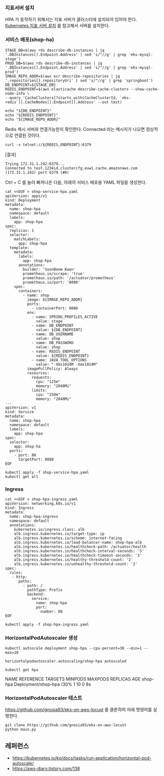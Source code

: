 
### 지표서버 설치 ###

HPA 가 동작하기 위해서는 지표 서버가 클러스터에 설치되어 있어야 한다. [Kubernetes 지표 서버 설치](https://github.com/gnosia93/eks-on-aws/blob/main/tutorial/eks-metrics.md) 를 참고해서 서버를 설치한다. 


### 서비스 배포(shop-ha) ###

```
STAGE_DB=$(aws rds describe-db-instances | jq '.DBInstances[].Endpoint.Address' | sed 's/"//g' | grep 'eks-mysql-stage')
PROD_DB=$(aws rds describe-db-instances | jq '.DBInstances[].Endpoint.Address' | sed 's/"//g' | grep 'eks-mysql-prod')
IMAGE_REPO_ADDR=$(aws ecr describe-repositories | jq '.repositories[].repositoryUri' | sed 's/"//g' | grep 'springboot')
DB_ENDPOINT=${STAGE_DB}
REDIS_ENDPOINT=$(aws elasticache describe-cache-clusters --show-cache-node-info \
--query 'CacheClusters[?starts_with(CacheClusterId, `eks-redis`)].CacheNodes[].Endpoint[].Address' --out text)

echo "${DB_ENDPOINT}"
echo "${REDIS_ENDPOINT}"
echo "${IMAGE_REPO_ADDR}"
```
Redis 캐시 서버와 연결가능한지 확인한다. Connected 라는 메시지가 나오면 정상적으로 연결된 것이다. 

```
curl -v telnet://${REDIS_ENDPOINT}:6379
```
[결과]
```
Trying 172.31.1.242:6379...
Connected to test.1234id.clustercfg.euw1.cache.amazonaws.com (172.31.1.242) port 6379 (#0)
```

Ctrl + C 를 눌러 빠져나온 다음, 아래의 서비스 배포용 YAML 파일을 생성한다. 
```
cat <<EOF > shop-service-hpa.yaml
apiVersion: apps/v1
kind: Deployment
metadata:
  name: shop-hpa
  namespace: default
  labels:
    app: shop-hpa
spec:
  replicas: 1
  selector:
    matchLabels:
      app: shop-hpa
  template:
    metadata:
      labels:
        app: shop-hpa
      annotations:
        builder: 'SoonBeom Kwon'
        prometheus.io/scrape: 'true'
        prometheus.io/path: '/actuator/prometheus'
        prometheus.io/port: '8080'
    spec:
      containers:
        - name: shop
          image: ${IMAGE_REPO_ADDR}
          ports:
            - containerPort: 8080
          env:
            - name: SPRING_PROFILES_ACTIVE
              value: stage
            - name: DB_ENDPOINT
              value: ${DB_ENDPOINT}
            - name: DB_USERNAME
              value: shop
            - name: DB_PASSWORD
              value: shop
            - name: REDIS_ENDPOINT
              value: ${REDIS_ENDPOINT}
            - name: JAVA_TOOL_OPTIONS
              value: "-Xms1024M -Xmx1024M"
          imagePullPolicy: Always
          resources:
            requests:
              cpu: "125m"
              memory: "2048Mi"
            limits:
              cpu: "250m"
              memory: "2048Mi"
---
apiVersion: v1
kind: Service
metadata:
  name: shop-hpa
  namespace: default
  labels:
    app: shop-hpa
spec:
  selector:
    app: shop-ha
  ports:
    - port: 80
      targetPort: 8080
EOF
```

```
kubectl apply -f shop-service-hpa.yaml
kubectl get all
```

### Ingress ###
```
cat <<EOF > shop-hpa-ingress.yaml
apiVersion: networking.k8s.io/v1
kind: Ingress
metadata:
  name: shop-hpa-ingress
  namespace: default
  annotations:
    kubernetes.io/ingress.class: alb
    alb.ingress.kubernetes.io/target-type: ip
    alb.ingress.kubernetes.io/scheme: internet-facing
    alb.ingress.kubernetes.io/load-balancer-name: shop-hpa-alb
    alb.ingress.kubernetes.io/healthcheck-path: /actuator/health
    alb.ingress.kubernetes.io/healthcheck-interval-seconds: '5'
    alb.ingress.kubernetes.io/healthcheck-timeout-seconds: '3'
    alb.ingress.kubernetes.io/healthy-threshold-count: '2'
    alb.ingress.kubernetes.io/unhealthy-threshold-count: '2'
spec:
  rules:
   - http:
      paths:
        - path: /
          pathType: Prefix
          backend:
            service:
              name: shop-hpa
              port:
                number: 80
EOF
```
```
kubectl apply -f shop-hpa-ingress.yaml
```



### HorizontalPodAutoscaler 생성 ###

```
kubectl autoscale deployment shop-hpa --cpu-percent=30 --min=1 --max=10
```

```
horizontalpodautoscaler.autoscaling/shop-hpa autoscaled
```

```
kubectl get hpa
```
NAME       REFERENCE             TARGETS         MINPODS   MAXPODS   REPLICAS   AGE
shop-hpa   Deployment/shop-hpa   <unknown>/30%   1         10        0          8s

### HorizontalPodAutoscaler 테스트 ###

https://github.com/gnosia93/eks-on-aws-locust 를 클론하여 아래 명령어를 실행한다.
```
git clone https://github.com/gnosia93/eks-on-aws-locust
python main.py
```


## 레퍼런스 ##

* https://kubernetes.io/ko/docs/tasks/run-application/horizontal-pod-autoscale/
* https://aws-diary.tistory.com/138

